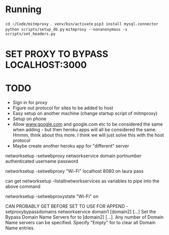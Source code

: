# Running
`cd ~/Code/mitmproxy`
`. venv/bin/activate`
`pip3 install mysql.connector`
`python scripts/setup_db.py`
`mitmproxy --nonanonymous -s scripts/set_headers.py`
# SET PROXY TO BYPASS LOCALHOST:3000

# TODO
- Sign in for proxy
- Figure out protocol for sites to be added to host
- Easy setup on another machine (change startup script of mitmproxy)
- Setup on phone
- Allow www.google.com and google.com etc to be considered the same when adding - but then heroku apps will all be considered the same. Hmmm, think about this more. I think we will just solve this with the host protocol
- Maybe create another heroku app for "different" server


networksetup -setwebproxy networkservice domain portnumber authenticated username password

networksetup -setwebproxy "Wi-Fi" localhost 8080 on laura pass


can get networksetup -listallnetworkservices as variables to pipe into the above command

networksetup -setwebproxystate "Wi-Fi" on

CAN PROBABLY GET BEFORE SET TO USE FOR APPEND
-setproxybypassdomains networkservice domain1 [domain2] [...]
Set the Bypass Domain Name Servers for <networkservice> to <domain1> [domain2] [...]. Any number of Domain Name servers can be specified. Specify "Empty" for <domain1> to
          clear all Domain Name entries.
